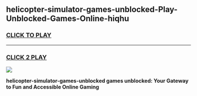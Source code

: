 
## helicopter-simulator-games-unblocked-Play-Unblocked-Games-Online-hiqhu
<h3>
<a href="https://premium76.site?title=helicopter-simulator-games-unblocked&ref=25A">CLICK TO PLAY</a></h3>
<hr>

<h3>
<a href="https://premium76.site?title=helicopter-simulator-games-unblocked&ref=25A">CLICK 2 PLAY</a>
  
</h3>

<a href="https://premium76.site?title=helicopter-simulator-games-unblocked&ref=25A"><img src="https://clearcache.store/games.png"></a>


**helicopter-simulator-games-unblocked games unblocked: Your Gateway to Fun and Accessible Online Gaming**
